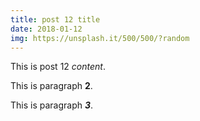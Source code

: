```yaml
---
title: post 12 title
date: 2018-01-12
img: https://unsplash.it/500/500/?random
---
```

This is post 12 *content*.

This is paragraph **2**.

This is paragraph ***3***.
